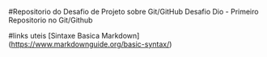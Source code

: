 #Repositorio do Desafio de Projeto sobre Git/GitHub
Desafio Dio - Primeiro Repositorio no Git/Github

#links uteis
[Sintaxe Basica Markdown] (https://www.markdownguide.org/basic-syntax/)
